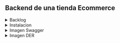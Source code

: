 ## Backend de una tienda Ecommerce

<details>
<summary>Backlog</summary>

- [x] El email no debe estar repetido.
- [x] El email debe contener @.
- [x] La password debe tener mas de 8 caracteres y menos que 15, debe tener almenos un numero, un caracter y una mayuscula.
- [x] Los metodos de pago seran un string indicando a cual hace referencia, la implementacion de comprobacion requiere Frontend.
- [x] Los estados de las ordenes seran ( PENDIENTE - ORDEN RECIBIDA - ARMANDO - ENVIANDO)
- [x] Solo se podra modificar cuando la orden esten en PENDIENTE
- [x] Deben existir 3 roles → Super Admin, Admin, User
      Como SuperAdmin:
- [x] Los datos del SUPERADMIN deben ser entregados por el Desarrollador
- [x] Debe contar con middleware que compruebe existencia de token.
- [x] Debe contar con middleware que compruebe que el token tenga role de SuperAdmin.
- [x] Debe contar con middleware que compruebe que el id ingresado sea el correspondiente.
      Como Admin:
- [x] El usuario ADMIN debe poder [ CRUD ] productos.
- [x] Debe tener middleware que compruebe existencia de token.
- [x] Debe tener middleware que comprueba token de role admin.
- [x] Debe tener middleware que compruebe que el nombre de producto ya esta en base de datos.
- [x] Puede [CRUD] categorias.
- [x] Las categorias no pueden estar repetidas.
      Como Usuario:
- [x] Debe estar online para habilitar ordenes.
- [x] El usuario debe poder deslogearse.
- [x] Puede ver los productos de la tienda.
- [x] Puede ver sus ordenes de compra.
- [x] Puede ver sus datos personales.
- [x] Puede CRUD ordenes de compra.
- [x] El usuario podra ELIMIINAR una orden si el producto aun esta "PENDIENTE".
- [x] El usuario prodra EDITAR una orden si esta en estado "PENDIENTE".
- [x] los productos deben tener querys/filtros:
  - [x] por paginas
  - [x] por numero de elementos
  - [x] por categoria

<br>
</details>

<details>
<summary>Instalacion</summary>

1. Clonar o descargar el repositorio.
2. Instalar las dependencias con el comando `npm install`
3. Crear una base de datos llamada: ecommerce_api
4. Crear un archivo `.env` en la raiz de la carpeta
   Pegar el siguiente codigo y completar

```
// SERVER
PORT_SERVER=4005

// BASE DE DATOS
DB_NAME=ecommerce_api
DB_USER="ingresar usuario"
DB_PASSWORD="ingresar password"
DB_HOST=localhost
DB_PORT=3306

// JWT
SECRET_TOKEN=secreto
```

5. Importar en base de datos el archivo que esta en la carpeta `sql/files`
   Este trae datos cargados por defecto.
   <br>
   Usuario: ID = 1 ; Email = superadmin@gmail.com ; Password = $EcommerceSuperAdmin1
   <br>
   Usuario: ID = 2 ; Email = admin@gmail.com ; Password = $EcommerceAdmin1
   <br>
   Usuario: ID = 3 ; Email = user@gmail.com ; Password = $EcommerceUser1
   <br>
   Tambien trae cargado los estados -> PENDIENTE - ORDEN RECIBIDA - ARMANDO - ENVIANDO.
   El usuario con rol "SuperAdmin" solo lo puede generar el desarrollador modifcando la tabla "users".
   Con esto se logra que ese rol sea el unico que puede generar usuarios "admin".
6. Iniciar el servidor con el comando npm run dev
   En consola saldra el path del server y de la documentacion.

<br>
</details>

<details>
<summary>Imagen Swagger</summary>

![ ](imagesReadme/ecommerce-swagger.png)

<br>
</details>

<details>
<summary>Imagen DER</summary>

![ ](imagesReadme/ecommerce-der.png)

<br>
</details>
